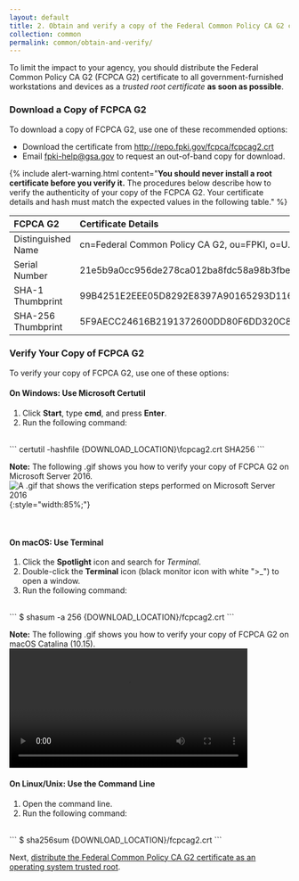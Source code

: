```yaml
---
layout: default 
title: 2. Obtain and verify a copy of the Federal Common Policy CA G2 certificate
collection: common
permalink: common/obtain-and-verify/
---
```


To limit the impact to your agency, you should distribute the Federal Common Policy CA G2 (FCPCA G2) certificate to all government-furnished workstations and devices as a _trusted root certificate_ **as soon as possible**.

### Download a Copy of FCPCA G2

To download a copy of FCPCA G2, use one of these recommended options:
- Download the certificate from http://repo.fpki.gov/fcpca/fcpcag2.crt
- Email fpki-help@gsa.gov to request an out-of-band copy for download.

{% include alert-warning.html content="<b>You should never install a root certificate before you verify it.</b> The procedures below describe how to verify the authenticity of your copy of the FCPCA G2. Your certificate details and hash must match the expected values in the following table." %} 

| **FCPCA G2**  | **Certificate Details**                             |
| :--------  | :-------------------------------     |
| Distinguished Name | cn=Federal Common Policy CA G2, ou=FPKI, o=U.S. Government, c=US |
| Serial Number | 21e5b9a0cc956de278ca012ba8fdc58a98b3fbea |
| SHA-1 Thumbprint | 99B4251E2EEE05D8292E8397A90165293D116028 |
| SHA-256 Thumbprint | 5F9AECC24616B2191372600DD80F6DD320C8CA5A0CEB7F09C985EBF0696934FC |

### Verify Your Copy of FCPCA G2

To verify your copy of FCPCA G2, use one of these options: 

#### On Windows: Use Microsoft Certutil
1. Click **Start**, type **cmd**, and press **Enter**.
2. Run the following command:
<br>
    ```
	   certutil -hashfile {DOWNLOAD_LOCATION}\fcpcag2.crt SHA256
    ```

**Note:** The following .gif shows you how to verify your copy of FCPCA G2 on Microsoft Server 2016.
<br>
![A .gif that shows the verification steps performed on Microsoft Server 2016]({{site.baseurl}}/img/verify.gif){:style="width:85%;"}

<br>

#### On macOS: Use Terminal
1. Click the **Spotlight** icon and search for _Terminal_.
2. Double-click the **Terminal** icon (black monitor icon with white ">_") to open a window.
3. Run the following command:
<br>
    ```
	$ shasum -a 256 {DOWNLOAD_LOCATION}/fcpcag2.crt
    ```
    

**Note:** The following .gif shows you how to verify your copy of FCPCA G2 on macOS Catalina (10.15).
<br>
<video width="85%" controls>
  <source src="{{site.baseurl}}/video/download_and_verify.mp4" type="video/mp4" alt="A video that shows the verification steps performed on macOS Catalina (10.15)">
</video>
<br>

#### On Linux/Unix: Use the Command Line
1. Open the command line.
2. Run the following command:
<br>
    ```
	$ sha256sum {DOWNLOAD_LOCATION}/fcpcag2.crt
    ```

<br>

Next, [distribute the Federal Common Policy CA G2 certificate as an operating system trusted root]({{site.baseurl}}/common/distribute-os/).
